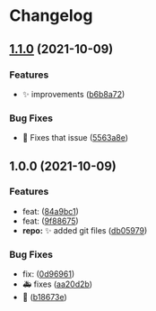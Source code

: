 # Changelog

## [1.1.0](https://www.github.com/dukesx/Practice-commits/compare/v1.0.0...v1.1.0) (2021-10-09)


### Features

* :sparkles: improvements ([b6b8a72](https://www.github.com/dukesx/Practice-commits/commit/b6b8a7282092e5eb577c65807c2ef66a8293c7c9))


### Bug Fixes

* :bug: Fixes that issue ([5563a8e](https://www.github.com/dukesx/Practice-commits/commit/5563a8e84af7c8a7029e6d3df03739a075c3c353))

## 1.0.0 (2021-10-09)


### Features

* feat:  ([84a9bc1](https://www.github.com/dukesx/Practice-commits/commit/84a9bc1feb862bb58c884a97536f3268d599cfc8))
* feat:  ([9f88675](https://www.github.com/dukesx/Practice-commits/commit/9f8867556a1e4eb145e140740e4584eb3f45f5eb))
* **repo:** :sparkles: added git files ([db05979](https://www.github.com/dukesx/Practice-commits/commit/db05979a8a82c023848932c7e3e30d75e62c1cd3))


### Bug Fixes

* fix:  ([0d96961](https://www.github.com/dukesx/Practice-commits/commit/0d9696141732bb5861c1b1e82c1f7b9e3e9d4d49))
* :ambulance: fixes ([aa20d2b](https://www.github.com/dukesx/Practice-commits/commit/aa20d2b2b6417d3d165275b4a9ffc0270236ebce))
* :bug: ([b18673e](https://www.github.com/dukesx/Practice-commits/commit/b18673e8397d96ed56d3ba573149b739959eb3f6))
